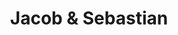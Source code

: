 ---
title: "Jacob & Sebastian"
url: /toronto/jacob-und-sebastian-queen-street-west/
shop: Kosmetik
---